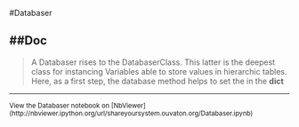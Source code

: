 
<!--
FrozenIsBool False
-->

#Databaser

##Doc
----


> 
> A Databaser rises to the DatabaserClass. This latter is the deepest class for instancing
> Variables able to store values in hierarchic tables. Here, as a first step,
> the database method helps to set the <DatabasingKeyStr> in the __dict__
> 
> 

----

<small>
View the Databaser notebook on [NbViewer](http://nbviewer.ipython.org/url/shareyoursystem.ouvaton.org/Databaser.ipynb)
</small>

